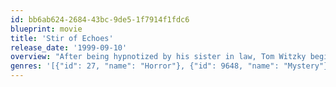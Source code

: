 ```yaml
---
id: bb6ab624-2684-43bc-9de5-1f7914f1fdc6
blueprint: movie
title: 'Stir of Echoes'
release_date: '1999-09-10'
overview: "After being hypnotized by his sister in law, Tom Witzky begins seeing haunting visions of a girl's ghost and a mystery begins to unfold around her."
genres: '[{"id": 27, "name": "Horror"}, {"id": 9648, "name": "Mystery"}, {"id": 53, "name": "Thriller"}]'
---
```

